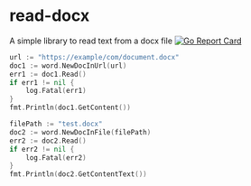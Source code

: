 # read-docx
A simple library to read text from a docx file
[![Go Report Card](https://goreportcard.com/badge/github.com/opencontrol/doc-template)](https://goreportcard.com/report/github.com/opencontrol/doc-template)

```go
url := "https://example/com/document.docx"
doc1 := word.NewDocInUrl(url)
err1 := doc1.Read()
if err1 != nil {
	log.Fatal(err1)
}
fmt.Println(doc1.GetContent())

filePath := "test.docx"
doc2 := word.NewDocInFile(filePath)
err2 := doc2.Read()
if err2 != nil {
	log.Fatal(err2)
}
fmt.Println(doc2.GetContentText())
```
